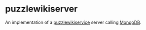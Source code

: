 # puzzlewikiserver

An implementation of a [puzzlewikiservice](https://github.com/dvaumoron/puzzlewikiservice) server calling [MongoDB](https://www.mongodb.com/).
